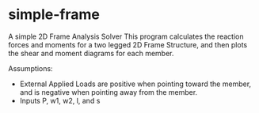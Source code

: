# simple-frame
A simple 2D Frame Analysis Solver 
This program calculates the reaction forces and moments for a two legged 2D Frame Structure, and then plots the shear and moment diagrams for each member. 

Assumptions: 
- External Applied Loads are positive when pointing toward the member, and is negative when pointing away from the member. 
- Inputs P, w1, w2, l, and s 
